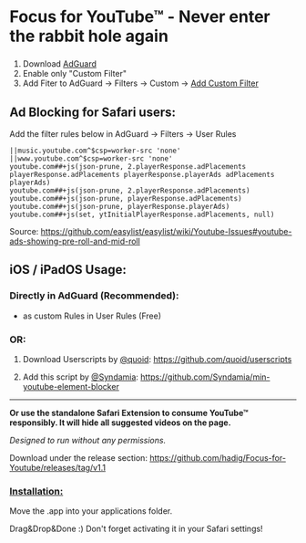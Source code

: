 # Focus for YouTube&trade; - Never enter the rabbit hole again

###
1. Download [AdGuard](https://apps.apple.com/de/app/adguard-for-safari/id1440147259?l=en-GB&mt=12)
2. Enable only "Custom Filter"
3. Add Fiter to AdGuard → Filters → Custom → [Add Custom Filter](https://github.com/dollar2048/No-Shorts-on-Youtube/blob/main/focus4yt.txt)

## Ad Blocking for Safari users:
Add the filter rules below in AdGuard → Filters → User Rules
```
||music.youtube.com^$csp=worker-src 'none'
||www.youtube.com^$csp=worker-src 'none'
youtube.com##+js(json-prune, 2.playerResponse.adPlacements playerResponse.adPlacements playerResponse.playerAds adPlacements playerAds)
youtube.com##+js(json-prune, 2.playerResponse.adPlacements)
youtube.com##+js(json-prune, playerResponse.adPlacements)
youtube.com##+js(json-prune, playerResponse.playerAds)
youtube.com##+js(set, ytInitialPlayerResponse.adPlacements, null)
```
Source: https://github.com/easylist/easylist/wiki/Youtube-Issues#youtube-ads-showing-pre-roll-and-mid-roll

## iOS / iPadOS Usage:

### Directly in AdGuard (Recommended):

* as custom Rules in User Rules (Free)

### OR:
1. Download Userscripts by [@quoid](https://www.github.com/quoid): https://github.com/quoid/userscripts

2. Add this script by [@Syndamia](https://github.com/Syndamia): https://github.com/Syndamia/min-youtube-element-blocker

***


**Or use the standalone Safari Extension to consume YouTube&trade; responsibly. It will hide all suggested videos on the page.**

*Designed to run without any permissions.*

Download under the release section: https://github.com/hadig/Focus-for-Youtube/releases/tag/v1.1

### <ins>Installation:</ins> ###

Move the .app into your applications folder. 

Drag&Drop&Done :) Don't forget activating it in your Safari settings!
